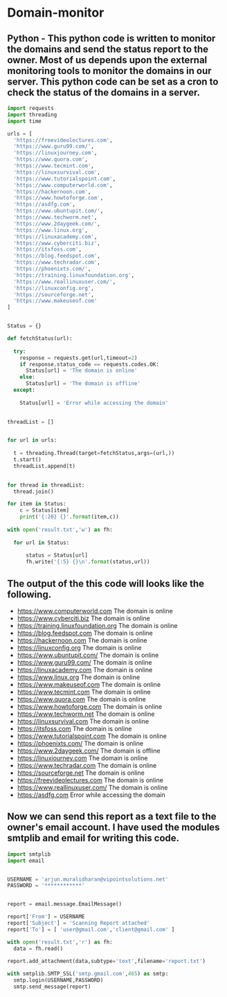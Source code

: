 # Domain-monitor
## Python - This python code is written to monitor the domains and send the status report to the owner. Most of us depends upon the external monitoring tools to monitor the domains in our server. This python code can be set as a cron to check the status of the domains in a server. 

```python
import requests
import threading
import time

urls = [
  'https://freevideolectures.com',
  'https://www.guru99.com/',
  'https://linuxjourney.com',
  'https://www.quora.com',
  'https://www.tecmint.com',
  'https://linuxsurvival.com',
  'https://www.tutorialspoint.com',
  'https://www.computerworld.com',
  'https://hackernoon.com',
  'https://www.howtoforge.com',
  'https://asdfg.com',
  'https://www.ubuntupit.com/',
  'https://www.techworm.net',
  'https://www.2daygeek.com/',
  'https://www.linux.org',
  'https://linuxacademy.com',
  'https://www.cyberciti.biz',
  'https://itsfoss.com',
  'https://blog.feedspot.com',
  'https://www.techradar.com',
  'https://phoenixts.com/',
  'https://training.linuxfoundation.org',
  'https://www.reallinuxuser.com/',
  'https://linuxconfig.org',
  'https://sourceforge.net',
  'https://www.makeuseof.com'
]


Status = {}

def fetchStatus(url):
  
  try: 
    response = requests.get(url,timeout=2)
    if response.status_code == requests.codes.OK:
      Status[url] = 'The domain is online'
    else:
      Status[url] = 'The domain is offline'
  except:
    
    Status[url] = 'Error while accessing the domain'

  
threadList = []


for url in urls:
  
  t = threading.Thread(target=fetchStatus,args=(url,))
  t.start()
  threadList.append(t)
  

for thread in threadList:
  thread.join()

for item in Status:
    c = Status[item]
    print('{:20} {}'.format(item,c))
    
with open('result.txt','w') as fh:
  
  for url in Status:
      
      status = Status[url]
      fh.write('{:5} {}\n'.format(status,url))
```

## The output of the this code will looks like the following.

- https://www.computerworld.com The domain is online
- https://www.cyberciti.biz The domain is online
- https://training.linuxfoundation.org The domain is online
- https://blog.feedspot.com The domain is online
- https://hackernoon.com The domain is online
- https://linuxconfig.org The domain is online
- https://www.ubuntupit.com/ The domain is online
- https://www.guru99.com/ The domain is online
- https://linuxacademy.com The domain is online
- https://www.linux.org The domain is online
- https://www.makeuseof.com The domain is online
- https://www.tecmint.com The domain is online
- https://www.quora.com The domain is online
- https://www.howtoforge.com The domain is online
- https://www.techworm.net The domain is online
- https://linuxsurvival.com The domain is online
- https://itsfoss.com  The domain is online
- https://www.tutorialspoint.com The domain is online
- https://phoenixts.com/ The domain is online
- https://www.2daygeek.com/ The domain is offline
- https://linuxjourney.com The domain is online
- https://www.techradar.com The domain is online
- https://sourceforge.net The domain is online
- https://freevideolectures.com The domain is online
- https://www.reallinuxuser.com/ The domain is online
- https://asdfg.com    Error while accessing the domain

## Now we can send this report as a text file to the owner's email account. I have used the modules smtplib and email for writing this code.

```python
import smtplib
import email


USERNAME = 'arjun.muralidharan@vipointsolutions.net'
PASSWORD = '************'


report = email.message.EmailMessage()

report['From'] = USERNAME
report['Subject'] = 'Scanning Report attached'
report['To'] = [ 'user@gmail.com','client@gmail.com' ]

with open('result.txt','r') as fh:
  data = fh.read()
  
report.add_attachment(data,subtype='text',filename='report.txt')

with smtplib.SMTP_SSL('smtp.gmail.com',465) as smtp:
  smtp.login(USERNAME,PASSWORD)
  smtp.send_message(report)
```
